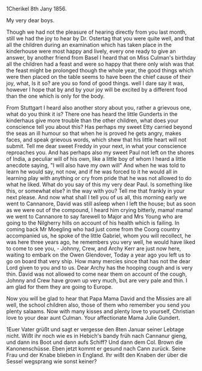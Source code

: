  1Cherikel 8th Jany 1856.

My very dear boys.

Though we had not the pleasure of hearing directly from you last month, still we had the joy to hear by Dr. Ostertag that you were quite well, and that all the children during an examination which has taken place in the kinderhouse were most happy and lively, every one ready to give an answer, by another friend from Basel I heard that on Miss Culman's birthday all the children had a feast and were so happy that there only wish was that the feast might be prolonged though the whole year, the good things which were then placed on the table seems to have been the chief cause of their joy, what, Is it so? are you so fond of good things. well I dare say it was, however I hope that by and by your joy will be excited by a different food than the one which is only for the body.

From Stuttgart I heard also another story about you, rather a grievous one, what do you think it is? There one has heard the little Gunderts in the kinderhaus give more trouble than the other children, what does your conscience tell you about this? Has perhaps my sweet Etty carried beyond the seas an ill humour so that when he is proved he gets angry, makes faces, and speak grievous words, which shew that his little heart will not submit. Tell me dear sweet Freddy in your next, in what your conscience reproaches you. And has perhaps also my sweet Paul not left on the shores of India, a peculiar will of his own, like a little boy of whom I heard a little anecdote saying, "I will also have my own will" And when he was told to learn he would say, not now, and if he was forced to it he would all in learning play with anything or cry from pride that he was not allowed to do what he liked. What do you say of this my very dear Paul. Is something like this, or somewhat else? in the way with you? Tell me that frankly in your next please. And now what shall I tell you of us all, this morning early we went to Cannanore, David was still asleep when I left the house; but as soon as we were out of the compound, I heard him crying bitterly, mama! mama! we went to Cannanore to say farewell to Major and Mrs Young who are going to the Nilgherry hills on account of his health which is failing. In coming back Mr Moegling who had just come from the Coorg country accompanied us, he spoke of the little Gabriel, whom you will recollect, he was here three years ago, he remembers you very well, he would have liked to come to see you, - Johnny, Crew, and Archy Kerr are just now here, waiting to embark on the Owen Glendover, Today a year ago you left us to go on board that very ship. How many mercies since that has not the dear Lord given to you and to us. Dear Archy has the hooping cough and is very thin. David was not allowed to come near them on account of the cough, Johnny and Crew have grown up very much, but are very pale and thin. I am glad for them they are going to Europe.

Now you will be glad to hear that Papa Mama David and the Missies are all well, the school children also, those of them who remember you send you plenty salaams. Now with many kisses and plenty love to yourself, Christian love to your dear aunt Culman.
 Your affectionate Mama
 Julie Gundert.


1Euer Vater grüßt und sagt er vergesse den 8ten Januar seiner Lebtage nicht. Wißt ihr noch wie es in Hebich's bandy früh nach Cannanur gieng, und dann ins Boot und dann aufs Schiff? Und dann dem Col. Brown die Kanonenschüsse. Eben jetzt kommt er gesund nach Cann zurück. Seine Frau und der Knabe blieben in England. Ihr wißt den Knaben der über die Sessel wegsprang wie sonst keiner?

